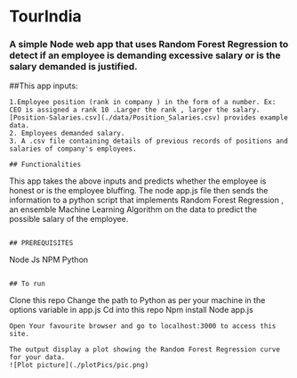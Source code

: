 # TourIndia

### A simple Node web app that uses Random Forest Regression to detect if an employee is demanding excessive salary or is the salary demanded is justified.

##This app inputs:

```
1.Employee position (rank in company ) in the form of a number. Ex: CEO is assigned a rank 10 .Larger the rank , larger the salary.
[Position-Salaries.csv](./data/Position_Salaries.csv) provides example data.
2. Employees demanded salary.
3. A .csv file containing details of previous records of positions and salaries of company's employees.

## Functionalities

```
This app takes the above inputs and predicts whether the employee is honest or is the employee bluffing.
The node app.js file then sends the information to a python script that implements Random Forest Regression , an ensemble Machine Learning Algorithm on the data to predict the possible salary of the employee.

```

## PREREQUISITES

```
Node Js
NPM
Python
```

## To run

```
Clone this repo
Change the path to Python as per your machine in the options variable in app.js
Cd into this repo
Npm install
Node app.js
```
Open Your favourite browser and go to localhost:3000 to access this site.

The output display a plot showing the Random Forest Regression curve for your data.
![Plot picture](./plotPics/pic.png)